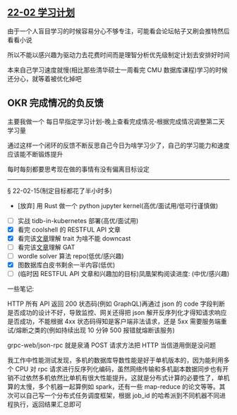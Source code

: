 ## [22-02 学习计划](/2022/02/study_plan.md)

由于一个人盲目学习的时候容易分心不够专注，可能看会论坛帖子又刷会推特然后看看小说

所以不能以感兴趣为驱动力去花费时间而是理智分析优先级制定计划去安排好时间

本来自己学习速度就慢(相比那些清华硕士一周看完 CMU 数据库课程)学习的时候还分心，就等着被优化掉吧

## OKR 完成情况的负反馈

主要我做一个 每日早指定学习计划-晚上查看完成情况-根据完成情况调整第二天学习量

通过这样一个闭环的反馈不断反思自己今日为啥学习少了，自己的学习能力和速度应该能不断锻炼提升

每时每刻都要思考现在做的事情有没有偏离目标设定

---

§ 22-02-15(制定目标都花了半小时多)
- [放弃] 用 Rust 做一个 python jupyter kernel(高优/面试用/低可行谨慎做)
- [ ] 实战 tidb-in-kubernetes 部署(高优/面试用)
- [x] 看完 coolshell 的 RESTFUL API 文章
- [x] 看完该[文章](https://liujiacai.net/blog/2021/04/27/trait-usage)理解 trait 为啥不能 downcast
- [ ] 看完该[文章](https://www.skyzh.dev/posts/articles/2022-01-31-gat-async-trait/)理解 GAT
- [ ] wordle solver 算法 repo(低优/感兴趣)
- [x] 图数据库白皮书剩余一半内容(低优)
- [ ] (临时因 RESTFUL API 文章和兴趣加的目标)凤凰架构阅读进度: (中优/感兴趣)

一些笔记:

HTTP 所有 API 返回 200 状态码(例如 GraphQL)再通过 json 的 code 字段判断是否成功的设计不好，导致监控、网关还得把 json 解开反序列化才得知请求响应是否成功，不能根据 4xx 状态码得知是客户端非法请求，还是 5xx 需要服务端重试/熔断之类的(例如持续出现 10 分钟 500 报错就熔断该服务)

grpc-web/json-rpc 就是泉涌 POST 请求方法把 HTTP 当信道用倒是没问题

我工作中性能测试发现，多机的数据库导数性能是好于单机版本的，因为能利用多个 CPU 对 rpc 请求进行反序列化编码，虽然网络传输和多机副本数据同步也有开销不过依然多机依然比单机有很大性能提升。这就是分布式计算的必要性了，单机算的太慢，多个机器一起算例如 spark，还有一些 map-reduce 的论文等等。其次可以自己写一个分布式任务调度框架，根据 job_id 的哈希派到不同机器不同进程执行，返回结果汇总即可

